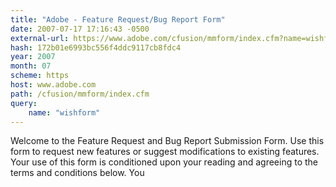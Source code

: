 ```yaml
---
title: "Adobe - Feature Request/Bug Report Form"
date: 2007-07-17 17:16:43 -0500
external-url: https://www.adobe.com/cfusion/mmform/index.cfm?name=wishform
hash: 172b01e6993bc556f4ddc9117cb8fdc4
year: 2007
month: 07
scheme: https
host: www.adobe.com
path: /cfusion/mmform/index.cfm
query:
    name: "wishform"
---
```


Welcome to the Feature Request and Bug Report Submission Form. Use this form to request new features or suggest modifications to existing features. Your use of this form is conditioned upon your reading and agreeing to the terms and conditions below. You
